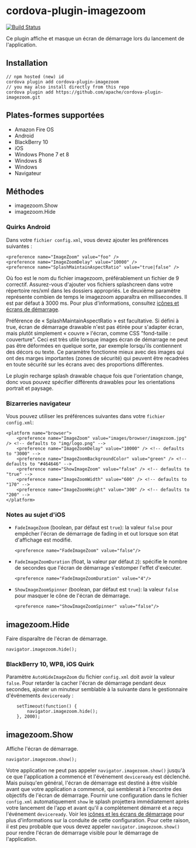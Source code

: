 <!--
# license: Licensed to the Apache Software Foundation (ASF) under one
#         or more contributor license agreements.  See the NOTICE file
#         distributed with this work for additional information
#         regarding copyright ownership.  The ASF licenses this file
#         to you under the Apache License, Version 2.0 (the
#         "License"); you may not use this file except in compliance
#         with the License.  You may obtain a copy of the License at
#
#           http://www.apache.org/licenses/LICENSE-2.0
#
#         Unless required by applicable law or agreed to in writing,
#         software distributed under the License is distributed on an
#         "AS IS" BASIS, WITHOUT WARRANTIES OR CONDITIONS OF ANY
#         KIND, either express or implied.  See the License for the
#         specific language governing permissions and limitations
#         under the License.
-->

# cordova-plugin-imagezoom

[![Build Status](https://travis-ci.org/apache/cordova-plugin-imagezoom.svg)](https://travis-ci.org/apache/cordova-plugin-imagezoom)

Ce plugin affiche et masque un écran de démarrage lors du lancement de l'application.

## Installation

    // npm hosted (new) id
    cordova plugin add cordova-plugin-imagezoom
    // you may also install directly from this repo
    cordova plugin add https://github.com/apache/cordova-plugin-imagezoom.git
    

## Plates-formes supportées

  * Amazon Fire OS
  * Android
  * BlackBerry 10
  * iOS
  * Windows Phone 7 et 8
  * Windows 8
  * Windows
  * Navigateur

## Méthodes

  * imagezoom.Show
  * imagezoom.Hide

### Quirks Android

Dans votre `fichier config.xml`, vous devez ajouter les préférences suivantes :

    <preference name="ImageZoom" value="foo" />
    <preference name="ImageZoomDelay" value="10000" />
    <preference name="SplashMaintainAspectRatio" value="true|false" />
    

Où foo est le nom du fichier imagezoom, préférablement un fichier de 9 correctif. Assurez-vous d'ajouter vos fichiers splashcreen dans votre répertoire res/xml dans les dossiers appropriés. Le deuxième paramètre représente combien de temps le imagezoom apparaîtra en millisecondes. Il est par défaut à 3000 ms. Pour plus d'informations, consultez [icônes et écrans de démarrage](http://cordova.apache.org/docs/en/edge/config_ref_images.md.html).

Préférence de « SplashMaintainAspectRatio » est facultative. Si défini à true, écran de démarrage drawable n'est pas étirée pour s'adapter écran, mais plutôt simplement « couvre » l'écran, comme CSS "fond-taille : couverture". Ceci est très utile lorsque images écran de démarrage ne peut pas être déformées en quelque sorte, par exemple lorsqu'ils contiennent des décors ou texte. Ce paramètre fonctionne mieux avec des images qui ont des marges importantes (zones de sécurité) qui peuvent être recadrées en toute sécurité sur les écrans avec des proportions différentes.

Le plugin recharge splash drawable chaque fois que l'orientation change, donc vous pouvez spécifier différents drawables pour les orientations portrait et paysage.

### Bizarreries navigateur

Vous pouvez utiliser les préférences suivantes dans votre `fichier config.xml`:

    <platform name="browser">
        <preference name="ImageZoom" value="images/browser/imagezoom.jpg" /> <!-- defaults to "img/logo.png" -->
        <preference name="ImageZoomDelay" value="10000" /> <!-- defaults to "3000" -->
        <preference name="ImageZoomBackgroundColor" value="green" /> <!-- defaults to "#464646" -->
        <preference name="ShowImageZoom" value="false" /> <!-- defaults to "true" -->
        <preference name="ImageZoomWidth" value="600" /> <!-- defaults to "170" -->
        <preference name="ImageZoomHeight" value="300" /> <!-- defaults to "200" -->
    </platform>
    

### Notes au sujet d'iOS

  * `FadeImageZoom` (boolean, par défaut est `true`): la valeur `false` pour empêcher l'écran de démarrage de fading in et out lorsque son état d'affichage est modifié.
    
        <preference name="FadeImageZoom" value="false"/>
        

  * `FadeImageZoomDuration` (float, la valeur par défaut `2`): spécifie le nombre de secondes que l'écran de démarrage s'estomper l'effet d'exécuter.
    
        <preference name="FadeImageZoomDuration" value="4"/>
        

  * `ShowImageZoomSpinner` (boolean, par défaut est `true`): la valeur `false` pour masquer le cône de l'écran de démarrage.
    
        <preference name="ShowImageZoomSpinner" value="false"/>
        

## imagezoom.Hide

Faire disparaître de l'écran de démarrage.

    navigator.imagezoom.hide();
    

### BlackBerry 10, WP8, iOS Quirk

Paramètre `AutoHideImageZoom` du fichier `config.xml` doit avoir la valeur `false`. Pour retarder la cacher l'écran de démarrage pendant deux secondes, ajouter un minuteur semblable à la suivante dans le gestionnaire d'événements `deviceready` :

        setTimeout(function() {
            navigator.imagezoom.hide();
        }, 2000);
    

## imagezoom.Show

Affiche l'écran de démarrage.

    navigator.imagezoom.show();
    

Votre application ne peut pas appeler `navigator.imagezoom.show()` jusqu'à ce que l'application a commencé et l'événement `deviceready` est déclenché. Mais puisqu'en général, l'écran de démarrage est destiné à être visible avant que votre application a commencé, qui semblerait à l'encontre des objectifs de l'écran de démarrage. Fournir une configuration dans le fichier `config.xml` automatiquement `show` le splash projettera immédiatement après votre lancement de l'app et avant qu'il a complètement démarré et a reçu l'événement `deviceready`. Voir les [icônes et les écrans de démarrage](http://cordova.apache.org/docs/en/edge/config_ref_images.md.html) pour plus d'informations sur la conduite de cette configuration. Pour cette raison, il est peu probable que vous devez appeler `navigator.imagezoom.show()` pour rendre l'écran de démarrage visible pour le démarrage de l'application.